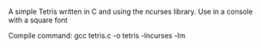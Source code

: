 A simple Tetris written in C and using the ncurses library. Use in a console with a square font

Compile command:
gcc tetris.c -o tetris -lncurses -lm
